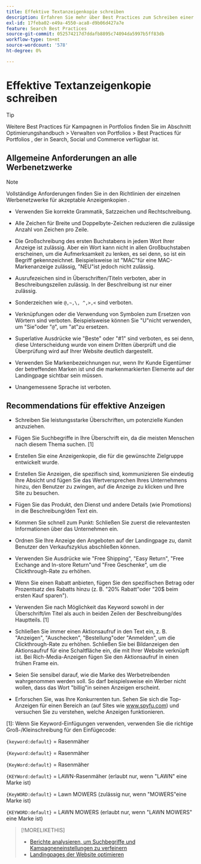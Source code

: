 ```yaml
---
title: Effektive Textanzeigenkopie schreiben
description: Erfahren Sie mehr über Best Practices zum Schreiben einer effektiven Anzeigenkopie.
exl-id: 17feba02-e49a-4550-aca8-d9b06d427a7e
feature: Search Best Practices
source-git-commit: 052574217d7ddafb8895c74094da5997b5ff83db
workflow-type: tm+mt
source-wordcount: '578'
ht-degree: 0%

---
```


# Effektive Textanzeigenkopie schreiben

>[!TIP]
>
>Weitere Best Practices für Kampagnen in Portfolios finden Sie im Abschnitt Optimierungshandbuch > Verwalten von Portfolios > Best Practices für Portfolios , der in Search, Social und Commerce verfügbar ist.<!-- verify convention for referencing Optimization Guide here -->

## Allgemeine Anforderungen an alle Werbenetzwerke

>[!NOTE]
>
>Vollständige Anforderungen finden Sie in den Richtlinien der einzelnen Werbenetzwerke für akzeptable Anzeigenkopien .

* Verwenden Sie korrekte Grammatik, Satzzeichen und Rechtschreibung.

* Alle Zeichen für Breite und Doppelbyte-Zeichen reduzieren die zulässige Anzahl von Zeichen pro Zeile.

* Die Großschreibung des ersten Buchstabens in jedem Wort Ihrer Anzeige ist zulässig. Aber ein Wort kann nicht in allen Großbuchstaben erscheinen, um die Aufmerksamkeit zu lenken, es sei denn, so ist ein Begriff gekennzeichnet. Beispielsweise ist &quot;MAC&quot;für eine MAC-Markenanzeige zulässig, &quot;NEU&quot;ist jedoch nicht zulässig.

* Ausrufezeichen sind in Überschriften/Titeln verboten, aber in Beschreibungszeilen zulässig. In der Beschreibung ist nur einer zulässig.

* Sonderzeichen wie `@,~,\, ^,>,<` sind verboten.

* Verknüpfungen oder die Verwendung von Symbolen zum Ersetzen von Wörtern sind verboten. Beispielsweise können Sie &quot;U&quot;nicht verwenden, um &quot;Sie&quot;oder &quot;`@`&quot;, um &quot;at&quot;zu ersetzen.

* Superlative Ausdrücke wie &quot;Beste&quot; oder &quot;#1&quot; sind verboten, es sei denn, diese Unterscheidung wurde von einem Dritten überprüft und die Überprüfung wird auf Ihrer Website deutlich dargestellt.

* Verwenden Sie Markenbezeichnungen nur, wenn Ihr Kunde Eigentümer der betreffenden Marken ist und die markenmarkierten Elemente auf der Landingpage sichtbar sein müssen.

* Unangemessene Sprache ist verboten.

## Recommendations für effektive Anzeigen

* Schreiben Sie leistungsstarke Überschriften, um potenzielle Kunden anzuziehen.

* Fügen Sie Suchbegriffe in Ihre Überschrift ein, da die meisten Menschen nach diesem Thema suchen. [1]

* Erstellen Sie eine Anzeigenkopie, die für die gewünschte Zielgruppe entwickelt wurde.

* Erstellen Sie Anzeigen, die spezifisch sind, kommunizieren Sie eindeutig Ihre Absicht und fügen Sie das Wertversprechen Ihres Unternehmens hinzu, den Benutzer zu zwingen, auf die Anzeige zu klicken und Ihre Site zu besuchen.

* Fügen Sie das Produkt, den Dienst und andere Details (wie Promotions) in die Beschreibung/den Text ein.

* Kommen Sie schnell zum Punkt: Schließen Sie zuerst die relevantesten Informationen über das Unternehmen ein.

* Ordnen Sie Ihre Anzeige den Angeboten auf der Landingpage zu, damit Benutzer den Verkaufszyklus abschließen können.

* Verwenden Sie Ausdrücke wie &quot;Free Shipping&quot;, &quot;Easy Return&quot;, &quot;Free Exchange and In-store Return&quot;und &quot;Free Geschenke&quot;, um die Clickthrough-Rate zu erhöhen.

* Wenn Sie einen Rabatt anbieten, fügen Sie den spezifischen Betrag oder Prozentsatz des Rabatts hinzu (z. B. &quot;20% Rabatt&quot;oder &quot;20$ beim ersten Kauf sparen&quot;).

* Verwenden Sie nach Möglichkeit das Keyword sowohl in der Überschrift/im Titel als auch in beiden Zeilen der Beschreibung/des Hauptteils. [1]

* Schließen Sie immer einen Aktionsaufruf in den Text ein, z. B. &quot;Anzeigen&quot;, &quot;Auschecken&quot;, &quot;Bestellung&quot;oder &quot;Anmelden&quot;, um die Clickthrough-Rate zu erhöhen. Schließen Sie bei Bildanzeigen den Aktionsaufruf für eine Schaltfläche ein, die mit Ihrer Website verknüpft ist. Bei Rich-Media-Anzeigen fügen Sie den Aktionsaufruf in einen frühen Frame ein.

* Seien Sie sensibel darauf, wie die Marke des Werbetreibenden wahrgenommen werden soll. So darf beispielsweise ein Werber nicht wollen, dass das Wort &quot;billig&quot;in seinen Anzeigen erscheint.

* Erforschen Sie, was Ihre Konkurrenten tun. Sehen Sie sich die Top-Anzeigen für einen Bereich an (auf Sites wie www.spyfu.com) und versuchen Sie zu verstehen, welche Anzeigen funktionieren.

[1]: Wenn Sie Keyword-Einfügungen verwenden, verwenden Sie die richtige Groß-/Kleinschreibung für den Einfügecode:

`{keyword:default}` = Rasenmäher

`{Keyword:default}` = Rasenmäher

`{KeyWord:default}` = Rasenmäher

`{KEYWord:default}` = LAWN-Rasenmäher (erlaubt nur, wenn &quot;LAWN&quot; eine Marke ist)

`{KeyWORD:default}` = Lawn MOWERS (zulässig nur, wenn &quot;MOWERS&quot;eine Marke ist)

`{KEYWORD:default}` = LAWN MOWERS (erlaubt nur, wenn &quot;LAWN MOWERS&quot; eine Marke ist)

>[!MORELIKETHIS]
>
>* [Berichte analysieren, um Suchbegriffe und Kampagneneinstellungen zu verfeinern](best-practices-analyze.md)
>* [Landingpages der Website optimieren](best-practices-optimize.md)
